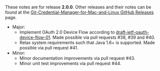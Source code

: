 These notes are for release **2.0.0**.
Other releases and their notes can be found at the [Git-Credential-Manager-for-Mac-and-Linux GitHub Releases](https://github.com/Microsoft/Git-Credential-Manager-for-Mac-and-Linux/releases) page.

* Major:
    * Implement OAuth 2.0 Device Flow according to [draft-ietf-oauth-device-flow-01](https://tools.ietf.org/html/draft-ietf-oauth-device-flow-01).  Made possible via pull requests #38, #39 and #40.
    * Relax system requirements such that Java 1.6+ is supported.  Made possible via pull request #41.
* Minor:
    * Minor documentation improvements via pull request #43.
    * Minor unit test improvements via pull request #44.
